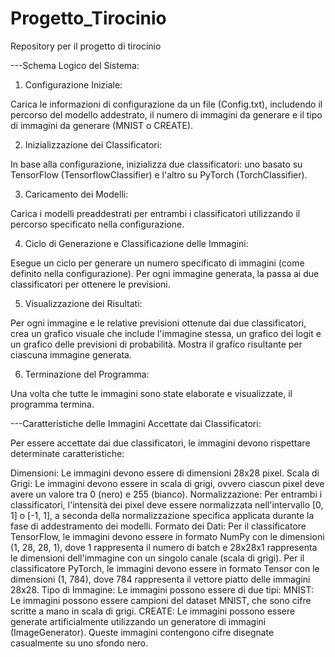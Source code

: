 # Progetto_Tirocinio
Repository per il progetto di tirocinio

---Schema Logico del Sistema:

1. Configurazione Iniziale:

Carica le informazioni di configurazione da un file (Config.txt), includendo il percorso del modello addestrato, 
il numero di immagini da generare e il tipo di immagini da generare (MNIST o CREATE).

2. Inizializzazione dei Classificatori:

In base alla configurazione, inizializza due classificatori: uno basato su TensorFlow (TensorflowClassifier) 
e l'altro su PyTorch (TorchClassifier).

3. Caricamento dei Modelli:

Carica i modelli preaddestrati per entrambi i classificatori utilizzando il percorso specificato nella configurazione.

4. Ciclo di Generazione e Classificazione delle Immagini:

Esegue un ciclo per generare un numero specificato di immagini (come definito nella configurazione).
Per ogni immagine generata, la passa ai due classificatori per ottenere le previsioni.

5. Visualizzazione dei Risultati:

Per ogni immagine e le relative previsioni ottenute dai due classificatori, crea un grafico visuale che include l'immagine stessa, 
un grafico dei logit e un grafico delle previsioni di probabilità.
Mostra il grafico risultante per ciascuna immagine generata.

6. Terminazione del Programma:

Una volta che tutte le immagini sono state elaborate e visualizzate, il programma termina.

---Caratteristiche delle Immagini Accettate dai Classificatori:

Per essere accettate dai due classificatori, le immagini devono rispettare determinate caratteristiche:

Dimensioni: Le immagini devono essere di dimensioni 28x28 pixel.
Scala di Grigi: Le immagini devono essere in scala di grigi, ovvero ciascun pixel deve avere un valore tra 0 (nero) e 255 (bianco).
Normalizzazione: Per entrambi i classificatori, l'intensità dei pixel deve essere normalizzata nell'intervallo [0, 1] o [-1, 1], a seconda della normalizzazione specifica applicata durante la fase di addestramento dei modelli.
Formato dei Dati: Per il classificatore TensorFlow, le immagini devono essere in formato NumPy con le dimensioni (1, 28, 28, 1), dove 1 rappresenta il numero di batch e 28x28x1 rappresenta le dimensioni dell'immagine con un singolo canale (scala di grigi). Per il classificatore PyTorch, le immagini devono essere in formato Tensor con le dimensioni (1, 784), dove 784 rappresenta il vettore piatto delle immagini 28x28.
Tipo di Immagine: Le immagini possono essere di due tipi:
MNIST: Le immagini possono essere campioni del dataset MNIST, che sono cifre scritte a mano in scala di grigi.
CREATE: Le immagini possono essere generate artificialmente utilizzando un generatore di immagini (ImageGenerator). Queste immagini contengono cifre disegnate casualmente su uno sfondo nero.


